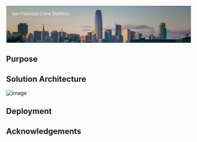 ![image](./docs/sf-crime-stats-header.png)

## Purpose

## Solution Architecture
![image](./docs/sf-crime-stats-solution-architecture.png)

## Deployment

## Acknowledgements

